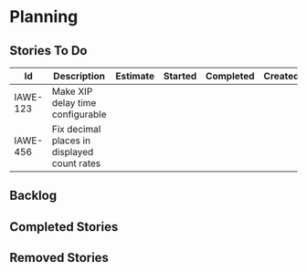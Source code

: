 # Planning


## Stories To Do

| Id  | Description | Estimate | Started | Completed | Created | Removed |
| --- | ----------  | -------- | ------- | --------- | ------- | ------- |
| IAWE-123 | Make XIP delay time configurable |
| IAWE-456 | Fix decimal places in displayed count rates |

## Backlog

## Completed Stories

## Removed Stories

